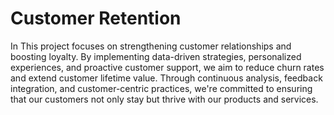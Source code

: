 # Customer Retention
In This project focuses on strengthening customer relationships and boosting loyalty. By implementing data-driven strategies, personalized experiences, and proactive customer support, we aim to reduce churn rates and extend customer lifetime value. Through continuous analysis, feedback integration, and customer-centric practices, we're committed to ensuring that our customers not only stay but thrive with our products and services.

